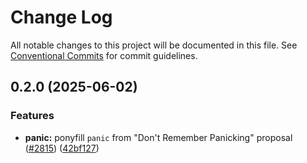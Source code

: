# Change Log

All notable changes to this project will be documented in this file.
See [Conventional Commits](https://conventionalcommits.org) for commit guidelines.

## 0.2.0 (2025-06-02)


### Features

* **panic:** ponyfill `panic` from "Don't Remember Panicking" proposal ([#2815](https://github.com/endojs/endo/issues/2815)) ([42bf127](https://github.com/endojs/endo/commit/42bf1274db89ac5df400e8f30167377622882d22))

